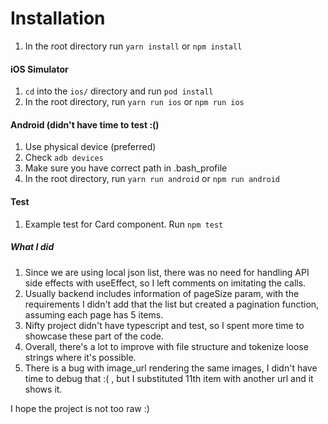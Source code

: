 # Installation
1. In the root directory run `yarn install` or `npm install`

#### iOS Simulator
1.  `cd` into the `ios/` directory and run `pod install`
2.  In the root directory, run `yarn run ios` or `npm run ios`

#### Android (didn't have time to test :()
1. Use physical device (preferred)
2. Check `adb devices`
3. Make sure you have correct path in .bash_profile
4. In the root directory, run `yarn run android` or `npm run android`

#### Test
1. Example test for Card component. Run `npm test`

##### What I did
1. Since we are using local json list, there was no need for handling API side effects with useEffect, so I left comments on imitating the calls.
2. Usually backend includes information of pageSize param, with the requirements I didn't add that the list but created a pagination function, assuming each page has 5 items.
3. Nifty project didn't have typescript and test, so I spent more time to showcase these part of the code.
4. Overall, there's a lot to improve with file structure and tokenize loose strings where it's possible.
5. There is a bug with image_url rendering the same images, I didn't have time to debug that :( , but I substituted 11th item with another url and it shows it.

I hope the project is not too raw :) 


